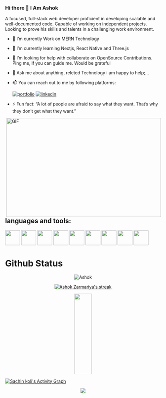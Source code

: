 ### Hi there 👋 I Am Ashok





A focused, full-stack web developer proficient in developing scalable and well-documented code. Capable of working on independent projects. Looking to prove his skills and talents in a challenging work environment.

<!--
**Ashokzarmariya/ashokzarmariya** is a ✨ _special_ ✨ repository because its `README.md` (this file) appears on your GitHub profile.

Here are some ideas to get you started:



-->

  
  
- 🔭 I’m currently Work on MERN Technology

- 🌱 I’m currently learning Nextjs, React Native and Three.js

- 🤔 I’m looking for help with collaborate on OpenSource Contributions. 
  Ping me, if you can guide me. Would be grateful

- 💬 Ask me about anything, releted Technology i am happy to help;...  
    


- 📫 You can reach out to me by following platforms: 
    
  [![portfolio](https://img.shields.io/badge/my_portfolio-000?style=for-the-badge&logo=ko-fi&logoColor=white)](https://ashok-zarmariya.netlify.app/)
  [![linkedin](https://img.shields.io/badge/linkedin-0A66C2?style=for-the-badge&logo=linkedin&logoColor=white)](https://www.linkedin.com/in/ashok-zarmariya-473aa722a/)
  

- ⚡ Fun fact: 
  “A lot of people are afraid to say what they want. 
  That’s why they don’t get what they want.”

  
  


<img align="right" alt="GIF" src="https://github.com/abhisheknaiidu/abhisheknaiidu/blob/master/code.gif?raw=true" width="500" height="320" />



## languages and tools:

  <div>
    <img src="https://user-images.githubusercontent.com/93376968/154724133-a574b22f-acb8-459a-8915-e5268ffb9848.png" width="48">
    <img src="https://user-images.githubusercontent.com/93376968/154724311-0bafb69d-c1c4-4df8-8720-e4118462c6d4.png" width="48">
    <img src="https://user-images.githubusercontent.com/93376968/154724354-c74e5dcd-8455-4fe6-993a-92b6603f063f.png" width="48">
    <img src="https://user-images.githubusercontent.com/93376968/154724440-cb3ff186-02c4-4130-b00a-c0a23f72e01f.png" width="48">
    <img src="https://user-images.githubusercontent.com/93376968/154724540-1879f547-2248-432f-9caa-7f2806c07382.png" width="48">
    <img src="https://user-images.githubusercontent.com/93376968/154724584-b04cf8b8-78c1-4002-8f8a-32056d310d18.jpg" width="48">
    <img src="https://user-images.githubusercontent.com/93376968/154724851-89f89e62-1824-4b5b-a1a3-bd5bf8b30690.png" width="48">
    <img src="https://user-images.githubusercontent.com/93376968/154725037-6637aa70-d040-40d6-a37f-d9c29856c508.png" width="48">
    <img src="https://user-images.githubusercontent.com/93376968/154724927-cdcb5140-a272-4c8a-a000-cc27ef9e3a9b.png" width="48">
</div>



 <p align="center">
    <h1> Github Status </h1>
</p>
<p align="center"> <img src="https://github-readme-stats.vercel.app/api?username=ashokzarmariya&show_icons=true&theme=gotham" alt="Ashok" />
  
  <p align="center">
    <a href="https://github.com/ashokzarmariya/github-readme-streak-stats">
        <img title="🔥 Get streak stats for your profile at git.io/streak-stats" alt="Ashok Zarmariya's streak" src="https://github-readme-streak-stats.herokuapp.com/?user=ashokzarmariya&theme=black-ice&hide_border=true&stroke=0000&background=060A0CD0"/>
    </a>
</p>

<p align="center">
 <img src="https://github-readme-stats.vercel.app/api/top-langs/?username=ashokzarmariya&theme=react&hide_border=true&bg_color=0D1117" height="260px" width="33.25%"/>
</p>
<a href="https://github.com/ashokzarmariya/github-readme-activity-graph"><img alt="Sachin koli's Activity Graph" src="https://activity-graph.herokuapp.com/graph?username=ashokzarmariya&bg_color=0D1117&color=5BCDEC&line=5BCDEC&point=FFFFFF&hide_border=true" /></a>

<p align="center">
 <img  src="https://raw.githubusercontent.com/Trilokia/Trilokia/379277808c61ef204768a61bbc5d25bc7798ccf1/bottom_header.svg">
</p>























